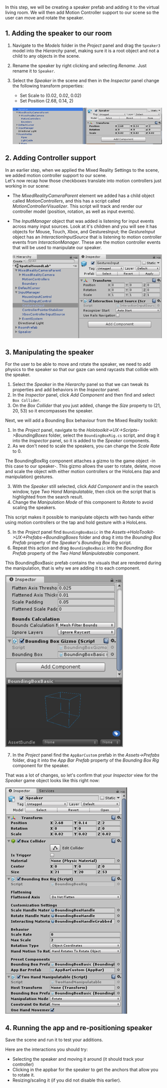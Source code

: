 <!-- ## 5. Controls --> 

In this step, we will be creating a speaker prefab and adding it to the virtual living room. We will then add Motion Controller support to our scene so the user can move and rotate the speaker. 

## 1. Adding the speaker to our room
1. Navigate to the *Models* folder in the *Project* panel and drag the `Speaker3` model into the *Hierarchy* panel, making sure it is a root object and not a child to any objects in the scene.   
2. Rename the speaker by right clicking and selecting *Rename*. Just rename it to `Speaker`.
3. Select the *Speaker* in the scene and then in the *Inspector* panel change the following transform properties:    
   - Set Scale to (0.02, 0.02, 0.02)    
   - Set Position (2.68, 0.14, 2) 

   ![Speaker transform details](../media/SpeakerTransformDetails.png)


## 2. Adding Controller support
In an earlier step, when we applied the Mixed Reality Settings to the scene, we added motion controller support to our scene.  
Let's now recap how those checkboxes translate into motion controllers just working in our scene: 

- The *MixedRealityCameraParent* element we added has a child object called *MotionControllers*, and this has a script called *MotionControllerVisualizer*.  This script will track and render our controller model (position, rotation, as well as input events). 

- The *InputManager* object that was added is listening for input events across many input sources. Look at it's children and you will see it has objects for Mouse, Touch, Xbox, and GesturesInput; the *GestureInput* object has an *InteractionInputSource* that is listening to motion controller events from *InteractionManager*. These are the motion controller events that will be used to manipulate our speaker.  

   ![Speaker transform details](../media/GestureInput.png)


## 3. Manipulating the speaker
For the user to be able to move and rotate the speaker, we need to add physics to the speaker so that our gaze can send raycasts that collide with the speaker. 

1. Select the *Speaker* in the *Hierarchy* panel so that we can tweak its properties and add behaviors in the *Inspector* panel.  
2. In the *Inspector* panel, click *Add Component* and then find and select `Box Collider`.  
3. On the *Box Collider* that you just added, change the *Size* property to (21, 20, 53) so it encompasses the speaker.

Next, we will add a Bounding Box behaviour from the Mixed Reality toolkit: 

1. In the *Project* panel, navigate to the *Holotoolkit->UX->Scripts->BoundingBoxes* folder, select the `BoundingBoxRig.cs` script, and drag it into the *Inspector* panel, so it is added to the *Speaker* components. 
2. As we don't need to scale the speakers, you can change the *Scale Rate* to 0.

 <!-- ![Speaker transform details](../media/BoundingBox.png) -->

The BoundingBoxRig component attaches a gizmo to the game object -in this case to our speaker-. This gizmo allows the user to rotate, delete, move and scale the object with either motion controllers or the HoloLens (tap and manipulation) gestures.

3. With the *Speaker* still selected, click *Add Component* and in the search window, type *Two Hand Manipulatable*, then click on the script that is highlighted from the search result.  
4. Change the *Manipulation Mode* of this component to *Rotate* to avoid scaling the speakers.

This script makes it possible to manipulate objects with two hands either using motion controllers or the tap and hold gesture with a HoloLens. 

5. In the *Project* panel find `BoundingBoxBasic` in the *Assets->HoloToolkit->UX->Prefabs->BoundingBoxes* folder and drag it into the *Bounding Box Prefab* property of the *Speaker*'s *Bounding Box Rig* script.
6. Repeat this action and drag `BoundingBoxBasic` into the *Bounding Box Prefab* property of the *Two Hand Manipulateable* component.

This BoundingBoxBasic prefab contains the visuals that are rendered during the manipulation, that is why we are adding it to each component. 

![Bounding Box Basic prefab](../media/BoundingBoxGizmo.png)

7. In the *Project* panel find the `AppBarCustom` prefab in the *Assets->Prefabs* folder, drag it into the *App Bar Prefab* property of the *Bounding Box Rig* component for the speaker. 

<!-- ![Appbar prefab](../media/AppbarCustomPrefab.png) -->

That was a lot of changes, so let's confirm that your *Inspector* view for the *Speaker* game object looks like this right now:

![Speaker Components](../media/9.png)


## 4. Running the app and re-positioning speaker 

Save the scene and run it to test your additions. 

Here are the interactions you should try:       
- Selecting the speaker and moving it around (it should track your controller)    
- Clicking in the appbar for the speaker to get the anchors that allow you to rotate it.     
- Resizing/scaling it (if you did not disable this earlier).    
